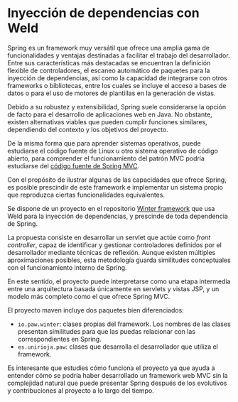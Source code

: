 # Inyección de dependencias con Weld

Spring es un framework muy versátil que ofrece una amplia gama de funcionalidades y ventajas destinadas a facilitar el trabajo del desarrollador. Entre sus características más destacadas se encuentran la definición flexible de controladores, el escaneo automático de paquetes para la inyección de dependencias, así como la capacidad de integrarse con otros frameworks o bibliotecas, entre los cuales se incluye el acceso a bases de datos o para el uso de motores de plantillas en la generación de vistas.

Debido a su robustez y extensibilidad, Spring suele considerarse la opción de facto para el desarrollo de aplicaciones web en Java. No obstante, existen alternativas viables que pueden cumplir funciones similares, dependiendo del contexto y los objetivos del proyecto.

De la misma forma que para aprender sistemas operativos, puede estudiarse el código fuente de Linux u otro sistema operativo de código abierto, para comprender el funcionamiento del patrón MVC podría estudiarse del [código fuente de Spring MVC](https://github.com/spring-projects/spring-framework).   

Con el propósito de ilustrar algunas de las capacidades que ofrece Spring, es posible prescindir de este framework e implementar un sistema propio que reproduzca ciertas funcionalidades equivalentes. 

Se dispone de un proyecto en el repositorio [Winter framework](https://github.com/unirioja-paw/winter-framework) que usa Weld para la inyección de dependencias, y prescinde de toda dependencia de Spring.  

La propuesta consiste en desarrollar un servlet que actúe como *front controller*, capaz de identificar y gestionar controladores definidos por el desarrollador mediante técnicas de reflexión. Aunque existen múltiples aproximaciones posibles, esta metodología guarda similitudes conceptuales con el funcionamiento interno de Spring.

En este sentido, el proyecto puede interpretarse como una etapa intermedia entre una arquitectura basada únicamente en servlets y vistas JSP, y un modelo más completo como el que ofrece Spring MVC.

El proyecto maven incluye dos paquetes bien diferenciados:

- `io.paw.winter`: clases propias del framework. Los nombres de las clases presentan similitudes para que las puedas relacionar con las correspondientes en Spring.
- `es.unirioja.paw`: clases que desarrolla el desarrollador que utiliza el framework.

Es interesante que estudies cómo funciona el proyecto ya que ayuda a entender cómo se podría haber desarrollado un framework web MVC sin la complejidad natural que puede presentar Spring después de los evolutivos y contribuciones al proyecto a lo largo del tiempo.  
